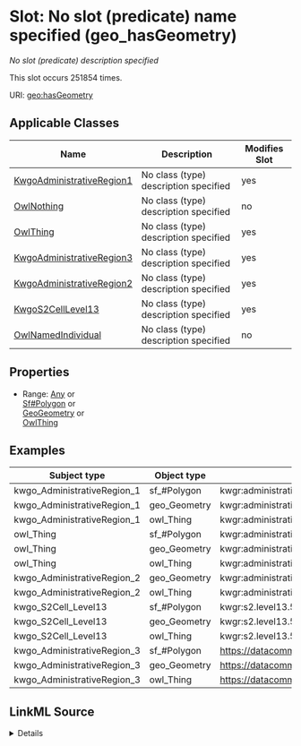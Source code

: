 

# Slot: No slot (predicate) name specified (geo_hasGeometry)


_No slot (predicate) description specified_






This slot occurs 251854 times.


URI: [geo:hasGeometry](http://www.opengis.net/ont/geosparql#hasGeometry)



<!-- no inheritance hierarchy -->





## Applicable Classes

| Name | Description | Modifies Slot |
| --- | --- | --- |
| [KwgoAdministrativeRegion1](../classes/KwgoAdministrativeRegion1.md) | No class (type) description specified |  yes  |
| [OwlNothing](../classes/OwlNothing.md) | No class (type) description specified |  no  |
| [OwlThing](../classes/OwlThing.md) | No class (type) description specified |  yes  |
| [KwgoAdministrativeRegion3](../classes/KwgoAdministrativeRegion3.md) | No class (type) description specified |  yes  |
| [KwgoAdministrativeRegion2](../classes/KwgoAdministrativeRegion2.md) | No class (type) description specified |  yes  |
| [KwgoS2CellLevel13](../classes/KwgoS2CellLevel13.md) | No class (type) description specified |  yes  |
| [OwlNamedIndividual](../classes/OwlNamedIndividual.md) | No class (type) description specified |  no  |







## Properties

* Range: [Any](../classes/Any.md)&nbsp;or&nbsp;<br />[Sf#Polygon](../classes/Sf#Polygon.md)&nbsp;or&nbsp;<br />[GeoGeometry](../classes/GeoGeometry.md)&nbsp;or&nbsp;<br />[OwlThing](../classes/OwlThing.md)






## Examples

| Subject type | Object type | Example subject | Example object | Occurrences |
| --- | --- | --- | --- | --- |
| kwgo_AdministrativeRegion_1 | sf_#Polygon | kwgr:administrativeRegion.USA.17 | kwgr:geometry.Polygon.administrativeRegion.USA.17 | 2 |
| kwgo_AdministrativeRegion_1 | geo_Geometry | kwgr:administrativeRegion.USA.17 | kwgr:geometry.Polygon.administrativeRegion.USA.17 | 2 |
| kwgo_AdministrativeRegion_1 | owl_Thing | kwgr:administrativeRegion.USA.17 | kwgr:geometry.Polygon.administrativeRegion.USA.17 | 2 |
| owl_Thing | sf_#Polygon | kwgr:administrativeRegion.USA.17 | kwgr:geometry.Polygon.administrativeRegion.USA.17 | 251736 |
| owl_Thing | geo_Geometry | kwgr:administrativeRegion.USA.17 | kwgr:geometry.Polygon.administrativeRegion.USA.17 | 251854 |
| owl_Thing | owl_Thing | kwgr:administrativeRegion.USA.17 | kwgr:geometry.Polygon.administrativeRegion.USA.17 | 251854 |
| kwgo_AdministrativeRegion_2 | geo_Geometry | kwgr:administrativeRegion.USA.17001 | kwgr:geometry.Polygon.administrativeRegion.USA.17001 | 118 |
| kwgo_AdministrativeRegion_2 | owl_Thing | kwgr:administrativeRegion.USA.17001 | kwgr:geometry.Polygon.administrativeRegion.USA.17001 | 118 |
| kwgo_S2Cell_Level13 | sf_#Polygon | kwgr:s2.level13.5522341869704445952 | kwgr:geometry.polygon.s2.level13.5522341869704445952 | 249509 |
| kwgo_S2Cell_Level13 | geo_Geometry | kwgr:s2.level13.5522341869704445952 | kwgr:geometry.polygon.s2.level13.5522341869704445952 | 249509 |
| kwgo_S2Cell_Level13 | owl_Thing | kwgr:s2.level13.5522341869704445952 | kwgr:geometry.polygon.s2.level13.5522341869704445952 | 249509 |
| kwgo_AdministrativeRegion_3 | sf_#Polygon | https://datacommons.org/browser/geoId/1700105742 | http://sawgraph.spatialai.org/v1/saw_geo#d.Polygon.administrativeRegion.USA.1700105742 | 2225 |
| kwgo_AdministrativeRegion_3 | geo_Geometry | https://datacommons.org/browser/geoId/1700105742 | http://sawgraph.spatialai.org/v1/saw_geo#d.Polygon.administrativeRegion.USA.1700105742 | 2225 |
| kwgo_AdministrativeRegion_3 | owl_Thing | https://datacommons.org/browser/geoId/1700105742 | http://sawgraph.spatialai.org/v1/saw_geo#d.Polygon.administrativeRegion.USA.1700105742 | 2225 |




## LinkML Source

<details>

```yaml
name: geo_hasGeometry
annotations:
  count:
    tag: count
    value: 251854
description: No slot (predicate) description specified
title: No slot (predicate) name specified
examples:
- object:
    example_object: kwgr:geometry.Polygon.administrativeRegion.USA.17
    example_object_type: sf_#Polygon
    example_predicate: geo:hasGeometry
    example_subject: kwgr:administrativeRegion.USA.17
    example_subject_type: kwgo_AdministrativeRegion_1
- object:
    example_object: kwgr:geometry.Polygon.administrativeRegion.USA.17
    example_object_type: geo_Geometry
    example_predicate: geo:hasGeometry
    example_subject: kwgr:administrativeRegion.USA.17
    example_subject_type: kwgo_AdministrativeRegion_1
- object:
    example_object: kwgr:geometry.Polygon.administrativeRegion.USA.17
    example_object_type: owl_Thing
    example_predicate: geo:hasGeometry
    example_subject: kwgr:administrativeRegion.USA.17
    example_subject_type: kwgo_AdministrativeRegion_1
- object:
    example_object: kwgr:geometry.Polygon.administrativeRegion.USA.17
    example_object_type: sf_#Polygon
    example_predicate: geo:hasGeometry
    example_subject: kwgr:administrativeRegion.USA.17
    example_subject_type: owl_Thing
- object:
    example_object: kwgr:geometry.Polygon.administrativeRegion.USA.17
    example_object_type: geo_Geometry
    example_predicate: geo:hasGeometry
    example_subject: kwgr:administrativeRegion.USA.17
    example_subject_type: owl_Thing
- object:
    example_object: kwgr:geometry.Polygon.administrativeRegion.USA.17
    example_object_type: owl_Thing
    example_predicate: geo:hasGeometry
    example_subject: kwgr:administrativeRegion.USA.17
    example_subject_type: owl_Thing
- object:
    example_object: kwgr:geometry.Polygon.administrativeRegion.USA.17001
    example_object_type: geo_Geometry
    example_predicate: geo:hasGeometry
    example_subject: kwgr:administrativeRegion.USA.17001
    example_subject_type: kwgo_AdministrativeRegion_2
- object:
    example_object: kwgr:geometry.Polygon.administrativeRegion.USA.17001
    example_object_type: owl_Thing
    example_predicate: geo:hasGeometry
    example_subject: kwgr:administrativeRegion.USA.17001
    example_subject_type: kwgo_AdministrativeRegion_2
- object:
    example_object: kwgr:geometry.polygon.s2.level13.5522341869704445952
    example_object_type: sf_#Polygon
    example_predicate: geo:hasGeometry
    example_subject: kwgr:s2.level13.5522341869704445952
    example_subject_type: kwgo_S2Cell_Level13
- object:
    example_object: kwgr:geometry.polygon.s2.level13.5522341869704445952
    example_object_type: geo_Geometry
    example_predicate: geo:hasGeometry
    example_subject: kwgr:s2.level13.5522341869704445952
    example_subject_type: kwgo_S2Cell_Level13
- object:
    example_object: kwgr:geometry.polygon.s2.level13.5522341869704445952
    example_object_type: owl_Thing
    example_predicate: geo:hasGeometry
    example_subject: kwgr:s2.level13.5522341869704445952
    example_subject_type: kwgo_S2Cell_Level13
- object:
    example_object: http://sawgraph.spatialai.org/v1/saw_geo#d.Polygon.administrativeRegion.USA.1700105742
    example_object_type: sf_#Polygon
    example_predicate: geo:hasGeometry
    example_subject: https://datacommons.org/browser/geoId/1700105742
    example_subject_type: kwgo_AdministrativeRegion_3
- object:
    example_object: http://sawgraph.spatialai.org/v1/saw_geo#d.Polygon.administrativeRegion.USA.1700105742
    example_object_type: geo_Geometry
    example_predicate: geo:hasGeometry
    example_subject: https://datacommons.org/browser/geoId/1700105742
    example_subject_type: kwgo_AdministrativeRegion_3
- object:
    example_object: http://sawgraph.spatialai.org/v1/saw_geo#d.Polygon.administrativeRegion.USA.1700105742
    example_object_type: owl_Thing
    example_predicate: geo:hasGeometry
    example_subject: https://datacommons.org/browser/geoId/1700105742
    example_subject_type: kwgo_AdministrativeRegion_3
from_schema: spatial-kg
rank: 1000
slot_uri: geo:hasGeometry
alias: geo_hasGeometry
domain_of:
- kwgo_AdministrativeRegion_1
- kwgo_AdministrativeRegion_2
- kwgo_AdministrativeRegion_3
- kwgo_S2Cell_Level13
- owl_Thing
range: Any
any_of:
- range: sf_#Polygon
- range: geo_Geometry
- range: owl_Thing

```
</details>